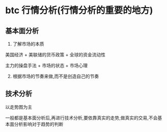 # btc 行情分析(行情分析的重要的地方)

## 基本面分析

1. 了解市场的本质

美国经济 + 美联储的货币政策 + 全球的资金流动性

主力的操盘手法 + 市场的状态 + 市场心理

2. 根据市场的节奏来做,而不是创造自己的节奏

## 技术分析

以走势图为主

一般都是基本面分析后,再进行技术分析,要依靠真实的走势,做真实的交易,不会基本面分析影响对于趋势的判断
